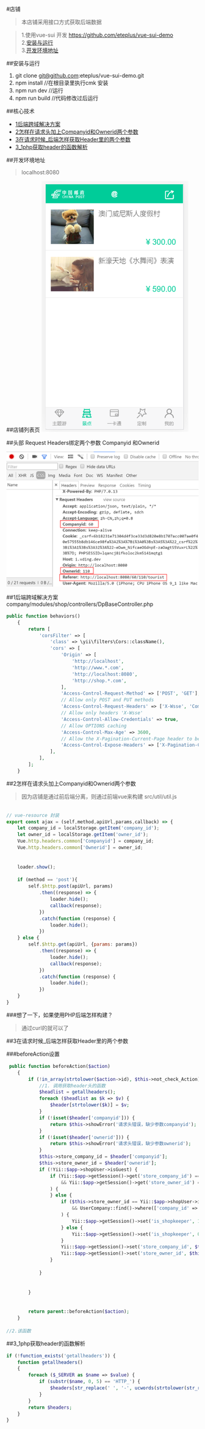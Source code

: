 
#店铺

>本店铺采用接口方式获取后端数据
>

>1.使用vue-sui 开发 https://github.com/eteplus/vue-sui-demo  
>2.[安装与运行](#安装与运行)  
>3.[开发环境地址](#开发环境地址)  

##安装与运行
1. git clone git@github.com:eteplus/vue-sui-demo.git
2. npm install //在根目录里执行cmk 安装
3. npm run dev  //运行
4. npm run build //代码修改过后运行  


##核心技术
- [1后端跨域解决方案](#1后端跨域解决方案)  
- [2怎样在请求头加上Companyid和Ownerid两个参数](shop/README.md#2怎样在请求头加上Companyid和Ownerid两个参数)   
- [3在请求时候_后端怎样获取Header里的两个参数](shop/README.md#3在请求时候_后端怎样获取Header里的两个参数)
- [3_1php获取header的函数解析](shop/README.md#3_1php获取header的函数解析)

##开发环境地址
>localhost:8080


##店铺列表页
![](1.1.shop_list.png)

##头部 Request Headers绑定两个参数 Companyid 和Ownerid

![](1.2.request_header_field.png)

##1后端跨域解决方案
company/modules/shop/controllers/DpBaseController.php  
```php
public function behaviors()
    {
        return [
            'corsFilter' => [
                'class' => \yii\filters\Cors::className(),
                'cors' => [
                    'Origin' => [
                        'http://localhost',
                        'http://www.*.com',
                        'http://localhost:8080',
                        'http://shop.*.com',
                    ],
                    'Access-Control-Request-Method' => ['POST', 'GET'],
                    // Allow only POST and PUT methods
                    'Access-Control-Request-Headers' => ['X-Wsse', 'Companyid', 'Ownerid', 'Cookie', 'Set-Cookie'],
                    // Allow only headers 'X-Wsse'
                    'Access-Control-Allow-Credentials' => true,
                    // Allow OPTIONS caching
                    'Access-Control-Max-Age' => 3600,
                    // Allow the X-Pagination-Current-Page header to be exposed to the browser.
                    'Access-Control-Expose-Headers' => ['X-Pagination-Current-Page'],
                ],
            ],
        ];
    }
```


##2怎样在请求头加上Companyid和Ownerid两个参数
>因为店铺是通过前后端分离，则通过前端vue来构建
src/util/util.js  
```js

// vue-resource 封装
export const ajax = (self,method,apiUrl,params,callback) => {
    let company_id = localStorage.getItem('company_id');
    let owner_id = localStorage.getItem('owner_id');
    Vue.http.headers.common['Companyid'] = company_id;
    Vue.http.headers.common['Ownerid'] = owner_id;


    loader.show();

    if (method == 'post'){
        self.$http.post(apiUrl, params)
            .then((response) => {
                loader.hide();
                callback(response);
            })
            .catch(function (response) {
                loader.hide();
            })
    } else {
        self.$http.get(apiUrl, {params: params})
            .then((response) => {
                loader.hide();
                callback(response);
            })
            .catch(function (response) {
                loader.hide();
            })
    }
}
```
###想了一下，如果使用PHP后端怎样构建？
>通过curl的就可以了 


##3在请求时候_后端怎样获取Header里的两个参数

###beforeAction设置
```php
 public function beforeAction($action)
    {
        if (!in_array(strtolower($action->id), $this->not_check_Action) && !in_array(strtolower($this->id), $this->not_check_Controller)) {
            //1. 调用获取header头的函数
			$headlist = getallheaders();
            foreach ($headlist as $k => $v) {
                $header[strtolower($k)] = $v;
            }
            if (!isset($header['companyid'])) {
                return $this->showError('请求头错误，缺少参数companyid');
            }
            if (!isset($header['ownerid'])) {
                return $this->showError('请求头错误，缺少参数ownerid');
            }
            $this->store_company_id = $header['companyid'];
            $this->store_owner_id = $header['ownerid'];
            if (!Yii::$app->shopUser->isGuest) {
                if (Yii::$app->getSession()->get('store_company_id') == $this->store_company_id
                    && Yii::$app->getSession()->get('store_owner_id') == $this->store_owner_id
                ) {
                } else {
                    if ($this->store_owner_id == Yii::$app->shopUser->id
                        && UserCompany::find()->where(['company_id' => $this->store_company_id, 'user_id' => $this->store_owner_id, 'is_opened_store' => 1, 'is_deleted' => 0])->one()
                    ) {
                        Yii::$app->getSession()->set('is_shopkeeper', 1);
                    } else {
                        Yii::$app->getSession()->set('is_shopkeeper', 0);
                    }
                    Yii::$app->getSession()->set('store_company_id', $this->store_company_id);
                    Yii::$app->getSession()->set('store_owner_id', $this->store_owner_id);
                }

            }


        }


        return parent::beforeAction($action);
    }

//2.该函数

```

##3_1php获取header的函数解析  
```php
if (!function_exists('getallheaders')) {
    function getallheaders()
    {
        foreach ($_SERVER as $name => $value) {
            if (substr($name, 0, 5) == 'HTTP_') {
                $headers[str_replace(' ', '-', ucwords(strtolower(str_replace('_', ' ', substr($name, 5)))))] = $value;
            }
        }
        return $headers;
    }
}
```


